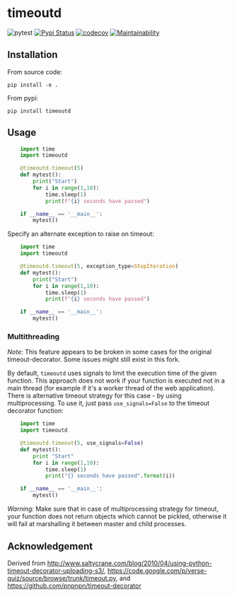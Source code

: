 # timeoutd

![pytest](https://github.com/juhannc/timeoutd/actions/workflows/pytest.yml/badge.svg)
[![Pypi Status](https://badge.fury.io/py/timeoutd.svg)](https://badge.fury.io/py/timeoutd)
[![codecov](https://codecov.io/gh/juhannc/timeoutd/branch/main/graph/badge.svg)](https://codecov.io/gh/juhannc/timeoutd)
[![Maintainability](https://api.codeclimate.com/v1/badges/ba14c01e22ad0343af8c/maintainability)](https://codeclimate.com/github/juhannc/timeoutd/maintainability)

## Installation

From source code:

```shell
pip install -e .
```

From pypi:

```shell
pip install timeoutd
```

## Usage

```python
    import time
    import timeoutd

    @timeoutd.timeout(5)
    def mytest():
        print("Start")
        for i in range(1,10):
            time.sleep(1)
            print(f"{i} seconds have passed")

    if __name__ == '__main__':
        mytest()
```

Specify an alternate exception to raise on timeout:

```python
    import time
    import timeoutd

    @timeoutd.timeout(5, exception_type=StopIteration)
    def mytest():
        print("Start")
        for i in range(1,10):
            time.sleep(1)
            print(f"{i} seconds have passed")

    if __name__ == '__main__':
        mytest()

```

### Multithreading

_Note:_ This feature appears to be broken in some cases for the original timeout-decorator.
Some issues might still exist in this fork.

By default, `timeoutd` uses signals to limit the execution time of the given function.
This approach does not work if your function is executed not in a main thread (for example if it's a worker thread of the web application).
There is alternative timeout strategy for this case - by using multiprocessing.
To use it, just pass `use_signals=False` to the timeout decorator function:

```python
    import time
    import timeoutd

    @timeoutd.timeout(5, use_signals=False)
    def mytest():
        print "Start"
        for i in range(1,10):
            time.sleep(1)
            print("{} seconds have passed".format(i))

    if __name__ == '__main__':
        mytest()
```

_Warning:_
Make sure that in case of multiprocessing strategy for timeout, your function does not return objects which cannot be pickled, otherwise it will fail at marshalling it between master and child processes.

## Acknowledgement

Derived from
<http://www.saltycrane.com/blog/2010/04/using-python-timeout-decorator-uploading-s3/>, <https://code.google.com/p/verse-quiz/source/browse/trunk/timeout.py>, and <https://github.com/pnpnpn/timeout-decorator>
